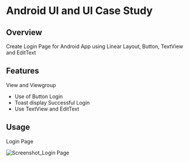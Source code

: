 # Android UI and UI Case Study

## Overview
Create Login Page for Android App using Linear Layout, Button, TextView and EditText

## Features
View and Viewgroup
- Use of Button Login
- Toast display Successful Login
- Use TextView and EditText

## Usage
Login Page

![Screenshot_Login Page](https://user-images.githubusercontent.com/56164259/68088233-646aa580-fe8f-11e9-8735-e5fb469e8642.png)

